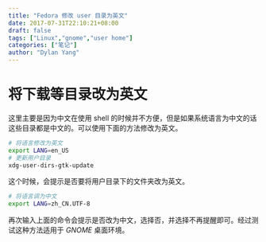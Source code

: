 ```yaml
---
title: "Fedora 修改 user 目录为英文"
date: 2017-07-31T22:10:21+08:00
draft: false
tags: ["Linux","gnome","user home"]
categories: ["笔记"]
author: "Dylan Yang"
---
```


# 将下载等目录改为英文

这里主要是因为中文在使用 shell 的时候并不方便，但是如果系统语言为中文的话这些目录都是中文的。可以使用下面的方法修改为英文。

``` sh
# 将语言修改为英文
export LANG=en_US
# 更新用户目录
xdg-user-dirs-gtk-update
```

这个时候，会提示是否要将用户目录下的文件夹改为英文。

``` sh
# 将语言调为中文
export LANG=zh_CN.UTF-8
```

再次输入上面的命令会提示是否改为中文，选择否，并选择不再提醒即可。经过测试这种方法适用于
_GNOME_ 桌面环境。

